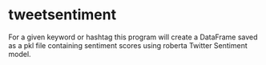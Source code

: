 # tweetsentiment

For a given keyword or hashtag this program will create a DataFrame saved as a pkl file containing sentiment scores using roberta Twitter Sentiment model.
